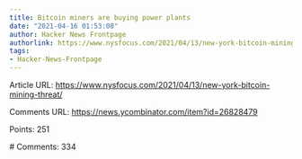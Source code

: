 ```yaml
---
title: Bitcoin miners are buying power plants
date: "2021-04-16 01:53:08"
author: Hacker News Frontpage
authorlink: https://www.nysfocus.com/2021/04/13/new-york-bitcoin-mining-threat/
tags:
- Hacker-News-Frontpage
---
```


<p>Article URL: <a href="https://www.nysfocus.com/2021/04/13/new-york-bitcoin-mining-threat/">https://www.nysfocus.com/2021/04/13/new-york-bitcoin-mining-threat/</a></p>
<p>Comments URL: <a href="https://news.ycombinator.com/item?id=26828479">https://news.ycombinator.com/item?id=26828479</a></p>
<p>Points: 251</p>
<p># Comments: 334</p>
